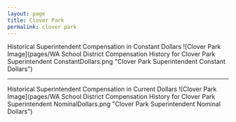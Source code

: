 ```yaml
---
layout: page
title: Clover Park
permalink: clover park
---
```



Historical Superintendent Compensation in Constant Dollars
![Clover Park Image](pages/WA School District Compensation History for Clover Park Superintendent ConstantDollars.png "Clover Park Superintendent Constant Dollars")

___

Historical Superintendent Compensation in Current Dollars
![Clover Park Image](pages/WA School District Compensation History for Clover Park Superintendent NominalDollars.png "Clover Park Superintendent Nominal Dollars")